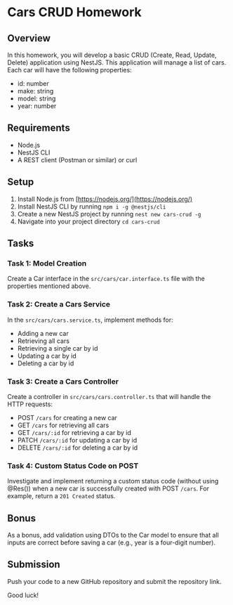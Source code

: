 # Cars CRUD Homework

## Overview

In this homework, you will develop a basic CRUD (Create, Read, Update, Delete) application using NestJS. This application will manage a list of cars. Each car will have the following properties:

- id: number
- make: string
- model: string
- year: number

## Requirements

- Node.js
- NestJS CLI
- A REST client (Postman or similar) or curl

## Setup

1. Install Node.js from [https://nodejs.org/](https://nodejs.org/)
2. Install NestJS CLI by running `npm i -g @nestjs/cli`
3. Create a new NestJS project by running `nest new cars-crud -g`
4. Navigate into your project directory `cd cars-crud`

## Tasks

### Task 1: Model Creation

Create a Car interface in the `src/cars/car.interface.ts` file with the properties mentioned above.

### Task 2: Create a Cars Service

In the `src/cars/cars.service.ts`, implement methods for:

- Adding a new car
- Retrieving all cars
- Retrieving a single car by id
- Updating a car by id
- Deleting a car by id

### Task 3: Create a Cars Controller

Create a controller in `src/cars/cars.controller.ts` that will handle the HTTP requests:

- POST `/cars` for creating a new car
- GET `/cars` for retrieving all cars
- GET `/cars/:id` for retrieving a car by id
- PATCH `/cars/:id` for updating a car by id
- DELETE `/cars/:id` for deleting a car by id

### Task 4: Custom Status Code on POST

Investigate and implement returning a custom status code (without using @Res()) when a new car is successfully created with POST `/cars`. For example, return a `201 Created` status.

## Bonus

As a bonus, add validation using DTOs to the Car model to ensure that all inputs are correct before saving a car (e.g., year is a four-digit number).

## Submission

Push your code to a new GitHub repository and submit the repository link.

Good luck!
